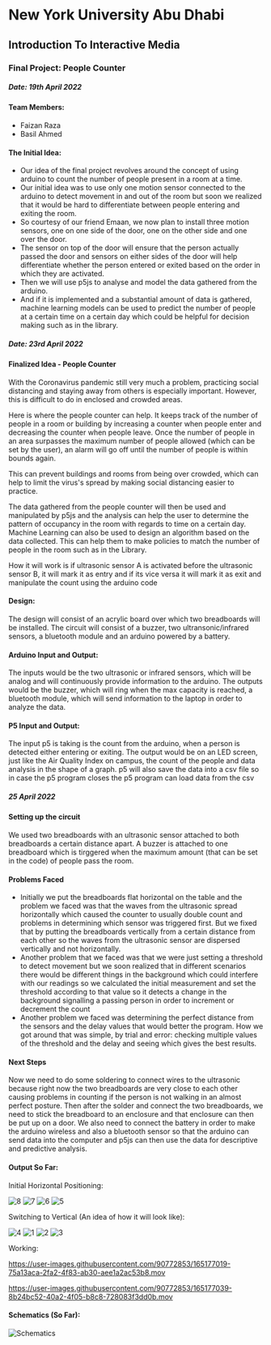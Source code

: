 # New York University Abu Dhabi
## Introduction To Interactive Media
### Final Project: People Counter

##### Date: 19th April 2022

#### Team Members:
- Faizan Raza
- Basil Ahmed

#### The Initial Idea:
- Our idea of the final project revolves around the concept of using arduino to count the number of people present in a room at a time. 
- Our initial idea was to use only one motion sensor connected to the arduino to detect movement in and out of the room but soon we realized that it would be hard to differentiate between people entering and exiting the room. 
- So courtesy of our friend Emaan, we now plan to install three motion sensors, one on one side of the door, one on the other side and one over the door. 
- The sensor on top of the door will ensure that the person actually passed the door and sensors on either sides of the door will help differentiate whether the person entered or exited based on the order in which they are activated. 
- Then we will use p5js to analyse and model the data gathered from the arduino. 
- And if it is implemented and a substantial amount of data is gathered, machine learning models can be used to predict the number of people at a certain time on a certain day which could be helpful for decision making such as in the library.

##### Date: 23rd April 2022

#### Finalized Idea - People Counter
With the Coronavirus pandemic still very much a problem, practicing social distancing and staying away from others is especially important. However, this is difficult to do in enclosed and crowded areas.

Here is where the people counter can help. It keeps track of the number of people in a room or building by increasing a counter when people enter and decreasing the counter when people leave. Once the number of people in an area surpasses the maximum number of people allowed (which can be set by the user), an alarm will go off until the number of people is within bounds again.

This can prevent buildings and rooms from being over crowded, which can help to limit the virus's spread by making social distancing easier to practice.

The data gathered from the people counter will then be used and manipulated by p5js and the analysis can help the user to determine the pattern of occupancy in the room with regards to time on a certain day. Machine Learning can also be used to design an algorithm based on the data collected. This can help them to make policies to match the number of people in the room such as in the Library.

How it will work is if ultrasonic sensor A is activated before the ultrasonic sensor B, it will mark it as entry and if its vice versa it will mark it as exit and manipulate the count using the arduino code

#### Design:
The design will consist of an acrylic board over which two breadboards will be installed. The circuit will consist of a buzzer, two ultransonic/infrared sensors, a bluetooth module and an arduino powered by a battery. 

#### Arduino Input and Output:
The inputs would be the two ultrasonic or infrared sensors, which will be analog and will continuously provide information to the arduino. The outputs would be the buzzer, which will ring when the max capacity is reached, a bluetooth module, which will send information to the laptop in order to analyze the data.

#### P5 Input and Output:
The input p5 is taking is the count from the arduino, when a person is detected either entering or exiting. The output would be on an LED screen, just like the Air Quality Index on campus, the count of the people and data analysis in the shape of a graph. p5 will also save the data into a csv file so in case the p5 program closes the p5 program can load data from the csv

##### 25 April 2022

#### Setting up the circuit
We used two breadboards with an ultrasonic sensor attached to both breadboards a certain distance apart. A buzzer is attached to one breadboard which is tirggered when the maximum amount (that can be set in the code) of people pass the room. 

#### Problems Faced
- Initially we put the breadboards flat horizontal on the table and the problem we faced was that the waves from the ultrasonic spread horizontally which caused the counter to usually double count and problems in determining which sensor was triggered first. But we fixed that by putting the breadboards vertically from a certain distance from each other so the waves from the ultrasonic sensor are dispersed vertically and not horizontally.
- Another problem that we faced was that we were just setting a threshold to detect movement but we soon realized that in different scenarios there would be different things in the background which could interfere with our readings so we calculated the initial measurement and set the threshold according to that value so it detects a change in the background signalling a passing person in order to increment or decrement the count
- Another problem we faced was determining the perfect distance from the sensors and the delay values that would better the program. How we got around that was simple, by trial and error: checking multiple values of the threshold and the delay and seeing which gives the best results.

#### Next Steps
Now we need to do some soldering to connect wires to the ultrasonic because right now the two breadboards are very close to each other causing problems in counting if the person is not walking in an almost perfect posture. Then after the solder and connect the two breadboards, we need to stick the breadboard to an enclosure and that enclosure can then be put up on a door. We also need to connect the battery in order to make the arduino wireless and also a bluetooth sensor so that the arduino can send data into the computer and p5js can then use the data for descriptive and predictive analysis.

#### Output So Far:
Initial Horizontal Positioning:

![8](https://user-images.githubusercontent.com/90772853/165176265-cd967296-9d21-4eac-967c-dfe09513545a.jpg)
![7](https://user-images.githubusercontent.com/90772853/165176367-ea3d88e0-14b4-47dd-8938-27a896d3de53.jpg)
![6](https://user-images.githubusercontent.com/90772853/165176428-d35afad5-180a-4a70-91a7-ab69ca106c12.jpg)
![5](https://user-images.githubusercontent.com/90772853/165176465-6cff99dc-46bb-4e57-b90e-86c36074d3a1.jpg)

Switching to Vertical (An idea of how it will look like):

![4](https://user-images.githubusercontent.com/90772853/165176599-74c57df8-ece4-4604-8ead-7a16cbfca8e1.jpg)
![1](https://user-images.githubusercontent.com/90772853/165176693-bbe89bba-ec99-4bf7-82d0-d40d59cc18fe.jpg)
![2](https://user-images.githubusercontent.com/90772853/165176717-3a43d9b1-5b7f-4cf8-bfb4-cfc32bd6b459.jpg)
![3](https://user-images.githubusercontent.com/90772853/165176724-9387cc6f-bdf2-42f4-8f6d-955444937834.jpg)

Working:

https://user-images.githubusercontent.com/90772853/165177019-75a13aca-2fa2-4f83-ab30-aee1a2ac53b8.mov

https://user-images.githubusercontent.com/90772853/165177039-8b24bc52-40a2-4f05-b8c8-728083f3dd0b.mov

#### Schematics (So Far):

![Schematics](https://user-images.githubusercontent.com/90772853/165177557-fec20518-bd57-4c3b-a011-5f04a6872fa2.jpeg)





